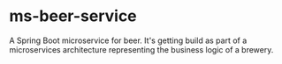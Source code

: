 # ms-beer-service

A Spring Boot microservice for beer. It's getting build as part of a microservices architecture representing the business logic of a brewery.
